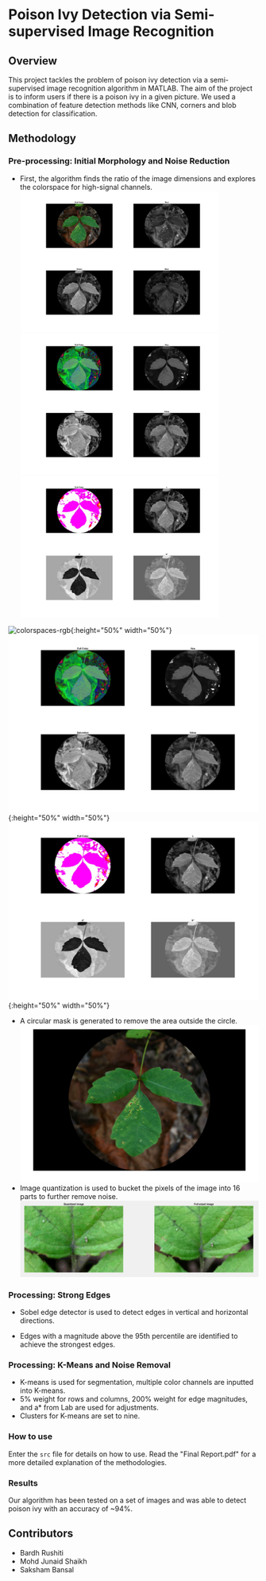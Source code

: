 # Poison Ivy Detection via Semi-supervised Image Recognition

## Overview

This project tackles the problem of poison ivy detection via a semi-supervised image recognition algorithm in MATLAB. The aim of the project is to inform users if there is a poison ivy in a given picture. We used a combination of feature detection methods like CNN, corners and blob detection for classification. 

## Methodology
### Pre-processing: Initial Morphology and Noise Reduction

- First, the algorithm finds the ratio of the image dimensions and explores the colorspace for high-signal channels.
<img src="figs/rgb.jpg" width="400"> <img src="figs/hsv.jpg" width="400"> <img src="figs/lab.jpg" width="400"> 

![colorspaces-rgb](){:height="50%" width="50%"}
![colorspaces-hsv](figs/hsv.jpg){:height="50%" width="50%"}
![colorspaces-lab](figs/lab.jpg){:height="50%" width="50%"}
- A circular mask is generated to remove the area outside the circle.
![circular image](figs/leaf.jpg)
- Image quantization is used to bucket the pixels of the image into 16 parts to further remove noise.
![not-quantized](figs/quantized_v_unquantized.jpg)

### Processing: Strong Edges

- Sobel edge detector is used to detect edges in vertical and horizontal directions.

- Edges with a magnitude above the 95th percentile are identified to achieve the strongest edges.

### Processing: K-Means and Noise Removal

- K-means is used for segmentation, multiple color channels are inputted into K-means.
- 5% weight for rows and columns, 200% weight for edge magnitudes, and a* from Lab are used for adjustments.
- Clusters for K-means are set to nine.

### How to use

Enter the `src` file for details on how to use. Read the "Final Report.pdf" for a more detailed explanation of the methodologies. 

### Results

Our algorithm has been tested on a set of images and was able to detect poison ivy with an accuracy of ~94%.

## Contributors
- Bardh Rushiti
- Mohd Junaid Shaikh
- Saksham Bansal